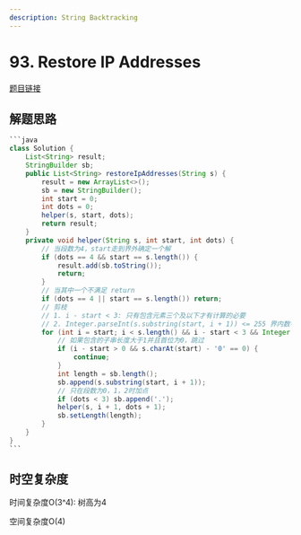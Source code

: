 ```yaml
---
description: String Backtracking
---
```


# 93. Restore IP Addresses

[题目链接](https://leetcode.com/problems/restore-ip-addresses/description/)

## 解题思路

````java
```java
class Solution {
    List<String> result;
    StringBuilder sb;
    public List<String> restoreIpAddresses(String s) {
        result = new ArrayList<>();
        sb = new StringBuilder();
        int start = 0;
        int dots = 0;
        helper(s, start, dots);
        return result;
    }
    private void helper(String s, int start, int dots) {
        // 当段数为4，start走到界外确定一个解
        if (dots == 4 && start == s.length()) {
            result.add(sb.toString());
            return;
        }
        // 当其中一个不满足 return
        if (dots == 4 || start == s.length()) return;
        // 剪枝
        // 1. i - start < 3: 只有包含元素三个及以下才有计算的必要
        // 2. Integer.parseInt(s.substring(start, i + 1)) <= 255 界内数字小于等于255
        for (int i = start; i < s.length() && i - start < 3 && Integer.parseInt(s.substring(start, i + 1)) <= 255; i++) {
            // 如果包含的子串长度大于1并且首位为0，跳过
            if (i - start > 0 && s.charAt(start) - '0' == 0) {
                continue;
            }
            int length = sb.length();
            sb.append(s.substring(start, i + 1));
            // 只在段数为0，1，2时加点
            if (dots < 3) sb.append('.');
            helper(s, i + 1, dots + 1);
            sb.setLength(length);
        }
    }
}
```
````

## 时空复杂度

时间复杂度O(3^4): 树高为4

空间复杂度O(4)

